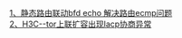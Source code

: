 [1、静态路由联动bfd echo 解决路由ecmp问题](https://github.com/XuYBup/Network/blob/main/%E9%9D%99%E6%80%81%E8%B7%AF%E7%94%B1%E8%81%94%E5%8A%A8bfd%20echo%20%E8%A7%A3%E5%86%B3%E8%B7%AF%E7%94%B1ecmp%E9%97%AE%E9%A2%98.md)  
[2、H3C--tor上联扩容出现lacp协商异常](https://github.com/XuYBup/Network/blob/main/H3C--tor%E4%B8%8A%E8%81%94%E6%89%A9%E5%AE%B9%E5%87%BA%E7%8E%B0lacp%E5%8D%8F%E5%95%86%E5%BC%82%E5%B8%B8.md)
